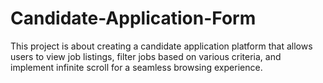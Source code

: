 # Candidate-Application-Form
This project is about creating  a candidate application platform that allows users to view job listings, filter jobs based on various criteria, and implement infinite scroll for a seamless browsing experience.
